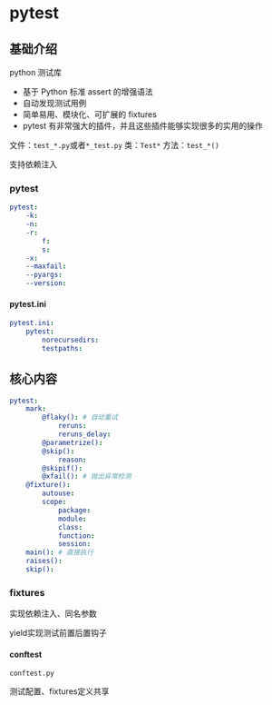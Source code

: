 # pytest

## 基础介绍

python 测试库

- 基于 Python 标准 assert 的增强语法
- 自动发现测试用例
- 简单易用、模块化、可扩展的 fixtures
- pytest 有非常强大的插件，并且这些插件能够实现很多的实用的操作

文件：`test_*.py`或者`*_test.py`
类：`Test*`
方法：`test_*()`


支持依赖注入

### pytest
```yaml
pytest:
    -k:
    -n:
    -r:
        f:
        s:
    -x:
    --maxfail:
    --pyargs:
    --version:
```

#### pytest.ini
```yaml
pytest.ini:
    pytest:
        norecursedirs:
        testpaths:
```



## 核心内容
```yaml
pytest:
    mark:
        @flaky(): # 自动重试
            reruns:
            reruns_delay:
        @parametrize():
        @skip():
            reason:
        @skipif():
        @xfail(): # 抛出异常检测
    @fixture():
        autouse:
        scope:
            package:
            module:
            class:
            function:
            session:
    main(): # 直接执行
    raises():
    skip():
```


### fixtures

实现依赖注入、同名参数

yield实现测试前置后置钩子


#### conftest

`conftest.py`

测试配置、fixtures定义共享
